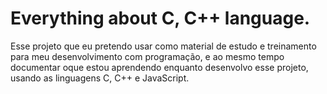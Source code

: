 # Everything about C, C++ language.

Esse projeto que eu pretendo usar como material de estudo e treinamento para meu desenvolvimento com programação, e ao mesmo tempo documentar oque estou aprendendo enquanto desenvolvo esse projeto, usando as linguagens C, C++ e JavaScript.
